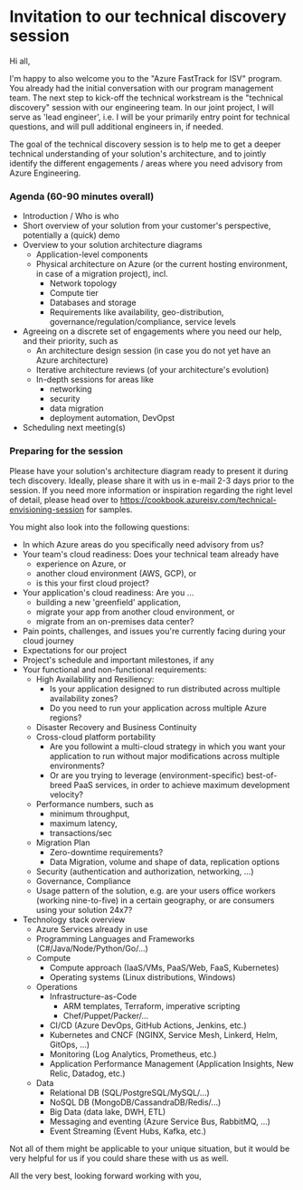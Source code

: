 
# Invitation to our technical discovery session

Hi all, 

I'm happy to also welcome you to the "Azure FastTrack for ISV" program. 
You already had the initial conversation with our program management team. 
The next step to kick-off the technical workstream is the "technical discovery" session with our engineering team. 
In our joint project, I will serve as 'lead engineer', i.e. I will be your primarily entry point for technical questions, and will pull additional engineers in, if needed. 

The goal of the technical discovery session is to help me to get a deeper technical understanding of your solution's architecture, and to jointly identify the different engagements / areas where you need advisory from Azure Engineering. 

### Agenda (60-90 minutes overall)

- Introduction / Who is who
- Short overview of your solution from your customer's perspective, potentially a (quick) demo
- Overview to your solution architecture diagrams
  - Application-level components
  - Physical architecture on Azure (or the current hosting environment, in case of a migration project), incl.
    - Network topology
    - Compute tier
    - Databases and storage
    - Requirements like availability, geo-distribution, governance/regulation/compliance, service levels
- Agreeing on a discrete set of engagements where you need our help, and their priority, such as
  - An architecture design session (in case you do not yet have an Azure architecture)
  - Iterative architecture reviews (of your architecture's evolution)
  - In-depth sessions for areas like
    - networking
    - security
    - data migration
    - deployment automation, DevOpst
- Scheduling next meeting(s)

### Preparing for the session

Please have your solution's architecture diagram ready to present it during tech discovery. Ideally, please share it with us in e-mail 2-3 days prior to the session. If you need more information or inspiration regarding the right level of detail, please head over to https://cookbook.azureisv.com/technical-envisioning-session for samples. 

You might also look into the following questions:

- In which Azure areas do you specifically need advisory from us?
- Your team's cloud readiness: Does your technical team already have
  - experience on Azure, or 
  - another cloud environment (AWS, GCP), or 
  - is this your first cloud project?
- Your application's cloud readiness: Are you ...
  - building a new 'greenfield' application,
  - migrate your app from another cloud environment, or
  - migrate from an on-premises data center?
- Pain points, challenges, and issues you're currently facing during your cloud journey
- Expectations for our project
- Project's schedule and important milestones, if any
- Your functional and non-functional requirements:
  - High Availability and Resiliency: 
    - Is your application designed to run distributed across multiple availability zones?
    - Do you need to run your application across multiple Azure regions?
  - Disaster Recovery and Business Continuity
  - Cross-cloud platform portability
    - Are you followint a multi-cloud strategy in which you want your application to run without major modifications across multiple environments?
    - Or are you trying to leverage (environment-specific) best-of-breed PaaS services, in order to achieve maximum development velocity?
  - Performance numbers, such as 
    - minimum throughput,
    - maximum latency,
    - transactions/sec
  - Migration Plan
    - Zero-downtime requirements? 
    - Data Migration, volume and shape of data, replication options
  - Security (authentication and authorization, networking, ...)
  - Governance, Compliance
  - Usage pattern of the solution, e.g. are your users office workers (working nine-to-five) in a certain geography, or are consumers using your solution 24x7?
- Technology stack overview
  - Azure Services already in use
  - Programming Languages and Frameworks (C#/Java/Node/Python/Go/...)
  - Compute
    - Compute approach (IaaS/VMs, PaaS/Web, FaaS, Kubernetes)
    - Operating systems (Linux distributions, Windows)
  - Operations
    - Infrastructure-as-Code
      - ARM templates, Terraform, imperative scripting
      - Chef/Puppet/Packer/...
    - CI/CD (Azure DevOps, GitHub Actions, Jenkins, etc.)
    - Kubernetes and CNCF (NGINX, Service Mesh, Linkerd, Helm, GitOps, ...)
    - Monitoring (Log Analytics, Prometheus, etc.)
    - Application Performance Management (Application Insights, New Relic, Datadog, etc.)
  - Data
    - Relational DB (SQL/PostgreSQL/MySQL/...)
    - NoSQL DB (MongoDB/CassandraDB/Redis/...)
    - Big Data (data lake, DWH, ETL)
    - Messaging and eventing (Azure Service Bus, RabbitMQ, ...)
    - Event Streaming (Event Hubs, Kafka, etc.)

Not all of them might be applicable to your unique situation, but it would be very helpful for us if you could share these with us as well. 

All the very best, looking forward working with you,
